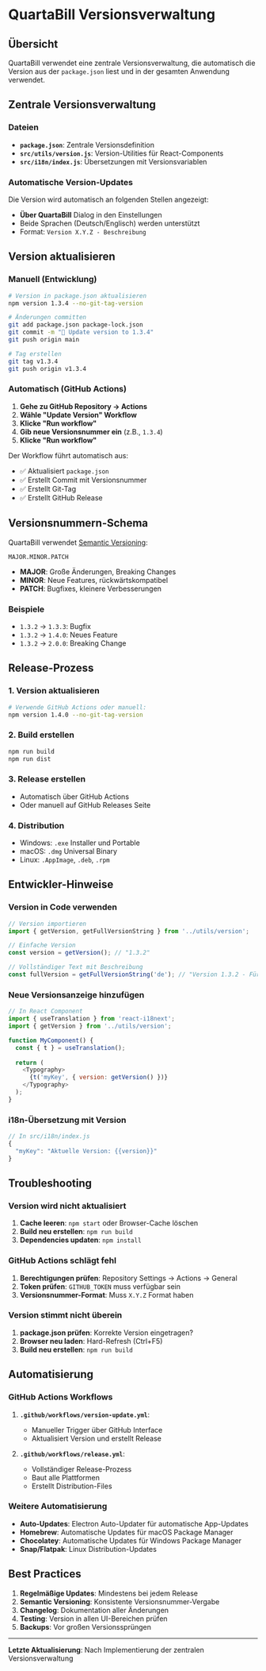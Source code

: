 # QuartaBill Versionsverwaltung

## Übersicht

QuartaBill verwendet eine zentrale Versionsverwaltung, die automatisch die Version aus der `package.json` liest und in der gesamten Anwendung verwendet.

## Zentrale Versionsverwaltung

### Dateien
- **`package.json`**: Zentrale Versionsdefinition
- **`src/utils/version.js`**: Version-Utilities für React-Components
- **`src/i18n/index.js`**: Übersetzungen mit Versionsvariablen

### Automatische Version-Updates

Die Version wird automatisch an folgenden Stellen angezeigt:
- **Über QuartaBill** Dialog in den Einstellungen
- Beide Sprachen (Deutsch/Englisch) werden unterstützt
- Format: `Version X.Y.Z - Beschreibung`

## Version aktualisieren

### Manuell (Entwicklung)

```bash
# Version in package.json aktualisieren
npm version 1.3.4 --no-git-tag-version

# Änderungen committen
git add package.json package-lock.json
git commit -m "🔖 Update version to 1.3.4"
git push origin main

# Tag erstellen
git tag v1.3.4
git push origin v1.3.4
```

### Automatisch (GitHub Actions)

1. **Gehe zu GitHub Repository → Actions**
2. **Wähle "Update Version" Workflow**
3. **Klicke "Run workflow"**
4. **Gib neue Versionsnummer ein** (z.B., `1.3.4`)
5. **Klicke "Run workflow"**

Der Workflow führt automatisch aus:
- ✅ Aktualisiert `package.json`
- ✅ Erstellt Commit mit Versionsnummer
- ✅ Erstellt Git-Tag
- ✅ Erstellt GitHub Release

## Versionsnummern-Schema

QuartaBill verwendet [Semantic Versioning](https://semver.org/):

```
MAJOR.MINOR.PATCH
```

- **MAJOR**: Große Änderungen, Breaking Changes
- **MINOR**: Neue Features, rückwärtskompatibel
- **PATCH**: Bugfixes, kleinere Verbesserungen

### Beispiele
- `1.3.2` → `1.3.3`: Bugfix
- `1.3.2` → `1.4.0`: Neues Feature
- `1.3.2` → `2.0.0`: Breaking Change

## Release-Prozess

### 1. Version aktualisieren
```bash
# Verwende GitHub Actions oder manuell:
npm version 1.4.0 --no-git-tag-version
```

### 2. Build erstellen
```bash
npm run build
npm run dist
```

### 3. Release erstellen
- Automatisch über GitHub Actions
- Oder manuell auf GitHub Releases Seite

### 4. Distribution
- Windows: `.exe` Installer und Portable
- macOS: `.dmg` Universal Binary
- Linux: `.AppImage`, `.deb`, `.rpm`

## Entwickler-Hinweise

### Version in Code verwenden

```javascript
// Version importieren
import { getVersion, getFullVersionString } from '../utils/version';

// Einfache Version
const version = getVersion(); // "1.3.2"

// Vollständiger Text mit Beschreibung
const fullVersion = getFullVersionString('de'); // "Version 1.3.2 - Für eine effiziente..."
```

### Neue Versionsanzeige hinzufügen

```javascript
// In React Component
import { useTranslation } from 'react-i18next';
import { getVersion } from '../utils/version';

function MyComponent() {
  const { t } = useTranslation();
  
  return (
    <Typography>
      {t('myKey', { version: getVersion() })}
    </Typography>
  );
}
```

### i18n-Übersetzung mit Version

```javascript
// In src/i18n/index.js
{
  "myKey": "Aktuelle Version: {{version}}"
}
```

## Troubleshooting

### Version wird nicht aktualisiert
1. **Cache leeren**: `npm start` oder Browser-Cache löschen
2. **Build neu erstellen**: `npm run build`
3. **Dependencies updaten**: `npm install`

### GitHub Actions schlägt fehl
1. **Berechtigungen prüfen**: Repository Settings → Actions → General
2. **Token prüfen**: `GITHUB_TOKEN` muss verfügbar sein
3. **Versionsnummer-Format**: Muss `X.Y.Z` Format haben

### Version stimmt nicht überein
1. **package.json prüfen**: Korrekte Version eingetragen?
2. **Browser neu laden**: Hard-Refresh (Ctrl+F5)
3. **Build neu erstellen**: `npm run build`

## Automatisierung

### GitHub Actions Workflows

1. **`.github/workflows/version-update.yml`**:
   - Manueller Trigger über GitHub Interface
   - Aktualisiert Version und erstellt Release

2. **`.github/workflows/release.yml`**:
   - Vollständiger Release-Prozess
   - Baut alle Plattformen
   - Erstellt Distribution-Files

### Weitere Automatisierung

- **Auto-Updates**: Electron Auto-Updater für automatische App-Updates
- **Homebrew**: Automatische Updates für macOS Package Manager
- **Chocolatey**: Automatische Updates für Windows Package Manager
- **Snap/Flatpak**: Linux Distribution-Updates

## Best Practices

1. **Regelmäßige Updates**: Mindestens bei jedem Release
2. **Semantic Versioning**: Konsistente Versionsnummer-Vergabe
3. **Changelog**: Dokumentation aller Änderungen
4. **Testing**: Version in allen UI-Bereichen prüfen
5. **Backups**: Vor großen Versionssprüngen

---

**Letzte Aktualisierung**: Nach Implementierung der zentralen Versionsverwaltung 
